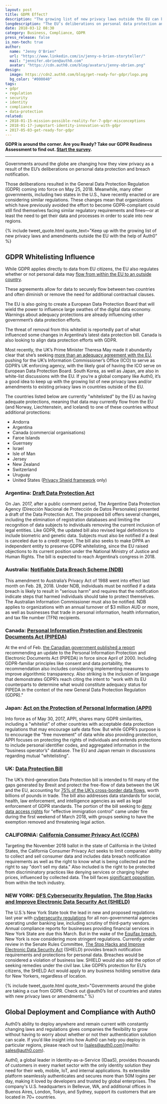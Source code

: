 ```yaml
---
layout: post
title: GDPR Effect?
description: "The growing list of new privacy laws outside the EU can be challenging. Auth0 provides a list of recently enacted laws or those under consideration."
longdescription: "The EU’s deliberations on personal data protection and data breach notification have changed the way governments around the world view privacy. The growing list of new privacy laws outside the EU can be challenging. Auth0 provides a list of recently enacted laws or those under consideration."
date: 2018-03-12 08:30
category: Business, Compliance, GDPR
press_release: false
is_non-tech: true
author:
  name: "Jenny O'Brien"
  url: "https://www.linkedin.com/in/jenny-o-brien-storyteller/"
  mail: "jennifer.obrien@auth0.com"
  avatar: "https://cdn.auth0.com/blog/avatars/jenny-obrien.png"
design:
  image: https://cdn2.auth0.com/blog/get-ready-for-gdpr/logo.png
  bg_color: "#000040"
tags:
- gdpr
- regulation
- security
- identity
- compliance
- data-protection
related:
- 2018-01-15-mission-possible-reality-for-7-gdpr-misconceptions
- 2018-01-17-jumpstart-identity-innovation-with-gdpr
- 2017-05-03-get-ready-for-gdpr
---
```


<div class="alert alert-info alert-icon">
  <i class="icon-budicon-500"></i>
  <strong>GDPR is around the corner. Are you Ready? Take our GDPR Readiness Assessment to find out. <a href="https://auth0.com/gdpr-assessment/tool-1">Start the survey</a>.</strong>
</div>

---

Governments around the globe are changing how they view privacy as a result of the EU’s deliberations on personal data protection and breach notification.

Those deliberations resulted in the General Data Protection Regulation (GDPR) coming into force on May 25, 2018. Meanwhile, many other governments, including two states in the U.S., have recently enacted or are considering similar regulations. These changes mean that organizations which have previously avoided the effort to become GDPR-compliant could still find themselves facing similar regulatory requirements and fines—or at least the need to get their data and processes in order to scale into new regions.

{% include tweet_quote.html quote_text="Keep up with the growing list of new privacy laws and amendments outside the EU with the help of Auth0" %}

## GDPR Whitelisting Influence

While GDPR applies directly to data from EU citizens, the EU also regulates whether or not personal data may [flow from within the EU to an outside country](https://ec.europa.eu/info/law/law-topic/data-protection/data-transfers-outside-eu/adequacy-protection-personal-data-non-eu-countries_en).

These agreements allow for data to securely flow between two countries and often diminish or remove the need for additional contractual clauses.

The EU is also going to create a European Data Protection Board that will wield the power to influence large swathes of the digital data economy. Warnings about adequacy protections are already influencing other government’s data protection efforts.

The threat of removal from this whitelist is reportedly part of what influenced some changes in Argentina’s latest data protection bill. Canada is also looking to align data protection efforts with GDPR.

Most recently, the UK’s Prime Minister Theresa May made it abundantly clear that she’s seeking [more than an adequacy agreement with the EU](https://iapp.org/news/a/can-theresa-may-get-the-data-protection-deal-she-wants/), pushing for the UK’s Information Commissioner’s Office (ICO) to serve as GDPR’s UK enforcing agency, with the likely goal of having the ICO serve on European Data Protection Board. 
South Korea, as well as Japan, are also in white-list discussions with the EU. 
If you’re a global company like Auth0, it’s a good idea to keep up with the growing list of new privacy laws and/or amendments to existing privacy laws in countries outside of the EU. 

The countries listed below are currently "whitelisted" by the EU as having adequate protections, meaning that data may currently flow from the EU (and Norway, Liechtenstein, and Iceland) to one of these countries without additional protections: 

- Andorra
- Argentina
- Canada (commercial organisations)
- Faroe Islands
- Guernsey
- Israel
- Isle of Man
- Jersey
- New Zealand
- Switzerland
- Uruguay 
- United States ([Privacy Shield framework](https://ec.europa.eu/info/law/law-topic/data-protection/data-transfers-outside-eu/eu-us-privacy-shield_en) only)

### Argentina: [Draft Data Protection Act](https://iapp.org/news/a/gdpr-matchup-argentinas-draft-data-protection-act/#)

On Jan. 2017, after a public comment period, The Argentine Data Protection Agency (Dirección Nacional de Protección de Datos Personales) presented a draft of the Data Protection Act. The proposed bill offers several changes, including the elimination of registration databases and limiting the recognition of data subjects to individuals removing the current inclusion of legal entities. Like GDPR, the updated bill also revised legal definitions to include biometric and genetic data. Subjects must also be notified if a deal is canceled due to a credit report. The bill also seeks to make DPPA an independent entity to preserve GDPR whitelisting, since the EU raised objections to its current position under the National Ministry of Justice and Human Rights. The bill is expected to reach Argentina’s congress in 2018.

### Australia: [Notifiable Data Breach Scheme (NDB)](https://www.oaic.gov.au/privacy-law/privacy-act/notifiable-data-breaches-scheme)

This amendment to Australia’s Privacy Act of 1988 went into effect last month on Feb. 28, 2018. Under NDB, individuals must be notified if a data breach is likely to result in "serious harm" and requires that the notification indicate steps that harmed individuals should take to protect themselves. The Australian Information Commissioner must also be notified. NDB applies to organizations with an annual turnover of $3 million AUD or more, as well as businesses that trade in personal information, health information, and tax file number (TFN) recipients.

### Canada: [Personal Information Protection and Electronic Documents Act (PIPEDA)](https://www.priv.gc.ca/en/privacy-topics/privacy-laws-in-canada/the-personal-information-protection-and-electronic-documents-act-pipeda/)

At the end of Feb. [the Canadian government published a report](https://www.ourcommons.ca/DocumentViewer/en/42-1/ETHI/news-release/9691065) recommending an update to the Personal Information Protection and Electronic Documents Act (PIPEDA) in force since April of 2000. Including GDPR-familiar principles like consent and data portability, the recommendation also includes considering implementing measures to improve algorithmic transparency. Also striking is the inclusion of language that  demonstrates GDPR’s reach citing the intent to "work with its EU counterparts to determine what would constitute adequacy status for PIPEDA in the context of the new General Data Protection Regulation (GDPR)."

### Japan: [Act on the Protection of Personal Information (APPI)](https://iapp.org/news/a/matchup-gdpr-and-japans-act-on-the-protection-of-personal-information/)

Into force as of May 30, 2017, APPI, shares many GDPR similarities, including a "whitelist" of other countries with acceptable data protection regulations that may encourage safe data flow. 
But while GDPR’s purpose is to encourage the "free movement" of data while also providing protection, APPI focuses on protecting the rights of individuals and extends protections to include personal identifier codes, and aggregated information in the "business operator’s" database. The EU and Japan remain in discussions regarding mutual "whitelisting".

### UK: [Data Protection Bill](https://services.parliament.uk/bills/2017-19/dataprotection.html)

The UK’s third-generation Data Protection bill is intended to fill many of the gaps generated by Brexit and protect the free-flow of data between the UK and the EU, accounting for [75% of the UK’s cross-border data flows](https://www.gov.uk/government/uploads/system/uploads/attachment_data/file/639853/The_exchange_and_protection_of_personal_data.pdf), worth billions of pounds in trade. The bill also addresses data standards for social, health, law enforcement, and intelligence agencies as well as legal enforcement of GDPR standards. The portion of the bill seeking to [deny data access rights](https://www.theguardian.com/technology/2018/mar/05/home-office-immigration-data-access-eu-citizens-data-protection-bill) for "effective immigration control" came under fire during the first weekend of March 2018, with groups seeking to have the exemption removed and threatening legal action.

### CALIFORNIA: [California Consumer Privacy Act (CCPA)](https://www.caprivacy.org/inthenews/)

Targeting the November 2018 ballot in the state of California in the United States, the California Consumer Privacy Act seeks to limit companies’ ability to collect and sell consumer data and includes data breach notification requirements as well as the right to know what is being collected and the right to say "don’t sell my data." Also included is the right to be protected from discriminatory practices like denying services or charging higher prices, influenced by collected data. The bill faces [significant opposition](https://qz.com/1219254/california-democrats-are-trading-blows-with-silicon-valleys-libertarians-in-a-fight-for-the-left/), from within the tech industry.

### NEW YORK: [DFS Cybersecurity Regulation](http://www.dfs.ny.gov/about/press/pr1708281.htm), [The Stop Hacks and Improve Electronic Data Security Act (SHIELD)](https://www.nysenate.gov/legislation/bills/2017/s6933)

The U.S.’s New York State took the lead in new and proposed regulations last year with [cybersecurity regulations](http://www.dfs.ny.gov/legal/regulations/adoptions/dfsrf500txt.pdf) for all non-governmental agencies operating under banking law, including scrutiny of third-party vendors. Annual compliance reports for businesses providing financial services in New York State are due this March. But in the wake of the [Equifax breach](http://searchsecurity.techtarget.com/news/252436307/Equifax-data-breach-affected-24-million-more-consumers), New York is now considering more stringent regulations. Currently under review in the Senate Rules Committee, [The Stop Hacks and Improve Electronic Data Security Act](https://www.nysenate.gov/legislation/bills/2017/s6933) (SHIELD) provides breach notification requirements and protections for personal data. Breaches would be considered a violation of business law. SHIELD would also add the option of seeking remedies under the civil law. Like GDPR’s protection for EU’s citizens, the SHIELD Act would apply to any business holding sensitive data for New Yorkers, regardless of location.

{% include tweet_quote.html quote_text="Governments around the globe are taking a cue from GDPR. Check out @auth0’s list of countries and states with new privacy laws or amendments." %}

## Global Deployment and Compliance with Auth0

Auth0’s ability to deploy anywhere and remain current with constantly changing laws and regulations gives companies the flexibility to grow without having to worry about whether or not their authentication solution can scale. If you’d like insight into how Auth0 can help you deploy in particular regions, please reach out to [sales@auth0.com](mailto: sales@auth0.com).

Auth0, a global leader in Identity-as-a-Service (IDaaS), provides thousands of customers in every market sector with the only identity solution they need for their web, mobile, IoT, and internal applications. Its extensible platform seamlessly authenticates and secures more than 50M logins per day, making it loved by developers and trusted by global enterprises. The company's U.S. headquarters in Bellevue, WA, and additional offices in Buenos Aires, London, Tokyo, and Sydney, support its customers that are located in 70+ countries.
